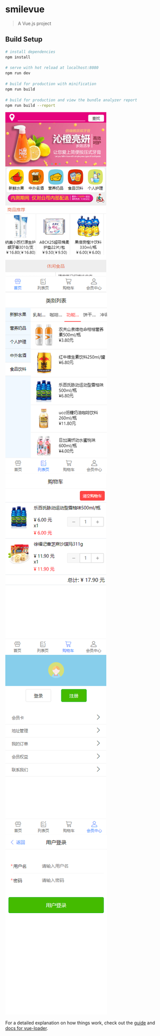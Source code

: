 # smilevue

> A Vue.js project

## Build Setup

``` bash
# install dependencies
npm install

# serve with hot reload at localhost:8080
npm run dev

# build for production with minification
npm run build

# build for production and view the bundle analyzer report
npm run build --report
```
![商城首页图片](https://github.com/SunnyQiyao/shopping/raw/master/src/assets/images/shoppingmall.png)
![列表页图片](https://github.com/SunnyQiyao/shopping/raw/master/src/assets/images/list.png)
![购物车页图片](https://github.com/SunnyQiyao/shopping/raw/master/src/assets/images/cart.png)
![会员中心图片](https://github.com/SunnyQiyao/shopping/raw/master/src/assets/images/usercenter.png)
![登录页图片](https://github.com/SunnyQiyao/shopping/raw/master/src/assets/images/login.png)

For a detailed explanation on how things work, check out the [guide](http://vuejs-templates.github.io/webpack/) and [docs for vue-loader](http://vuejs.github.io/vue-loader).
